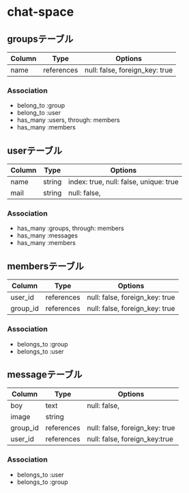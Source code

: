 # chat-space

## groupsテーブル

Column|Type|Options|
|------|----|-------|
|name|references|null: false, foreign_key: true|


### Association
- belong_to :group
- belong_to :user 
- has_many :users, through: members
- has_many :members 

## userテーブル

Column|Type|Options|
|------|----|-------|
|name|string|index: true, null: false, unique: true|
|mail|string|null: false,|

### Association
- has_many :groups, through: members
- has_many :messages
- has_many :members

## membersテーブル

Column|Type|Options|
|------|----|-------|
|user_id|references|null: false, foreign_key: true|
|group_id|references|null: false, foreign_key: true|

### Association
- belongs_to :group
- belongs_to :user

## messageテーブル

|Column|Type|Options|
|------|----|-------|
|boy|text|null: false,|
|image|string|
|group_id|references|null: false, foreign_key: true|
|user_id|references|null: false, foreign_key:true|

### Association
- belongs_to :user
- belongs_to :group